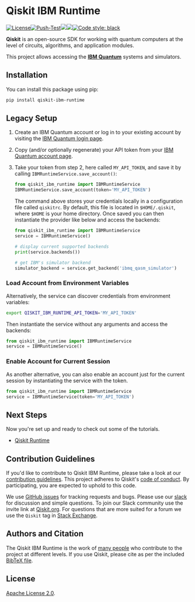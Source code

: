# Qiskit IBM Runtime

[![License](https://img.shields.io/github/license/Qiskit/qiskit-ibm-runtime.svg?style=popout-square)](https://opensource.org/licenses/Apache-2.0)[![Push-Test](https://github.com/Qiskit/qiskit-ibm-runtime/actions/workflows/main.yml/badge.svg)](https://github.com/Qiskit/qiskit-ibm-runtime/actions/workflows/main.yml)[![](https://img.shields.io/github/release/Qiskit/qiskit-ibm-runtime.svg?style=popout-square)](https://github.com/Qiskit/qiskit-ibm-runtime/releases)[![](https://img.shields.io/pypi/dm/qiskit-ibm-runtime.svg?style=popout-square)](https://pypi.org/project/qiskit-ibm-runtime/)[![Code style: black](https://img.shields.io/badge/code%20style-black-000000.svg)](https://github.com/psf/black)


**Qiskit** is an open-source SDK for working with quantum computers at the level of circuits, algorithms, and application modules.

This project allows accessing the **[IBM Quantum]** systems and simulators.

## Installation

You can install this package using pip:

```bash
pip install qiskit-ibm-runtime
```

## Legacy Setup

1. Create an IBM Quantum account or log in to your existing account by visiting the [IBM Quantum login page].

1. Copy (and/or optionally regenerate) your API token from your
   [IBM Quantum account page].

1. Take your token from step 2, here called `MY_API_TOKEN`, and save it by calling `IBMRuntimeService.save_account()`:

   ```python
   from qiskit_ibm_runtime import IBMRuntimeService
   IBMRuntimeService.save_account(token='MY_API_TOKEN')
   ```

   The command above stores your credentials locally in a configuration file called `qiskitrc`. By default, this file is located in `$HOME/.qiskit`, where `$HOME` is your home directory.
   Once saved you can then instantiate the provider like below and access the backends:

   ```python
   from qiskit_ibm_runtime import IBMRuntimeService
   service = IBMRuntimeService()

   # display current supported backends
   print(service.backends())

   # get IBM's simulator backend
   simulator_backend = service.get_backend('ibmq_qasm_simulator')
   ```

### Load Account from Environment Variables
Alternatively, the service can discover credentials from environment variables:
```bash
export QISKIT_IBM_RUNTIME_API_TOKEN='MY_API_TOKEN'
```

Then instantiate the service without any arguments and access the backends:
```python
from qiskit_ibm_runtime import IBMRuntimeService
service = IBMRuntimeService()
```

### Enable Account for Current Session
As another alternative, you can also enable an account just for the current session by instantiating the service with the token.

```python
from qiskit_ibm_runtime import IBMRuntimeService
service = IBMRuntimeService(token='MY_API_TOKEN')
```

## Next Steps

Now you're set up and ready to check out some of the tutorials.
- [Qiskit Runtime]

## Contribution Guidelines

If you'd like to contribute to Qiskit IBM Runtime, please take a look at our
[contribution guidelines]. This project adheres to Qiskit's [code of conduct].
By participating, you are expected to uphold to this code.

We use [GitHub issues] for tracking requests and bugs. Please use our [slack]
for discussion and simple questions. To join our Slack community use the
invite link at [Qiskit.org]. For questions that are more suited for a forum we
use the `Qiskit` tag in [Stack Exchange].

## Authors and Citation

The Qiskit IBM Runtime is the work of [many people] who contribute to the
project at different levels. If you use Qiskit, please cite as per the included
[BibTeX file].

## License

[Apache License 2.0].


[IBM Quantum]: https://www.ibm.com/quantum-computing/
[IBM Quantum login page]:  https://quantum-computing.ibm.com/login
[IBM Quantum account page]: https://quantum-computing.ibm.com/account
[contribution guidelines]: https://github.com/Qiskit/qiskit-ibm-runtime/blob/main/CONTRIBUTING.md
[code of conduct]: https://github.com/Qiskit/qiskit-ibm-runtime/blob/main/CODE_OF_CONDUCT.md
[GitHub issues]: https://github.com/Qiskit/qiskit-ibm-runtime/issues
[slack]: https://qiskit.slack.com
[Qiskit.org]: https://qiskit.org
[Stack Exchange]: https://quantumcomputing.stackexchange.com/questions/tagged/qiskit
[Qiskit Runtime]: https://github.com/Qiskit-Partners/qiskit-runtime/tree/main/tutorials
[many people]: https://github.com/Qiskit/qiskit-ibm-runtime/graphs/contributors
[BibTeX file]: https://github.com/Qiskit/qiskit/blob/master/Qiskit.bib
[Apache License 2.0]: https://github.com/Qiskit/qiskit-ibm-runtime/blob/main/LICENSE.txt
